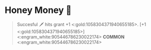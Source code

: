 # **Honey Money** 🍯 
> Succesful 🗡️ hits grant +1 <:gold:1058304371940655185>. [+1 <:gold:1058304371940655185>]
<:engram_white:905446786230022174> __COMMON__ <:engram_white:905446786230022174>
